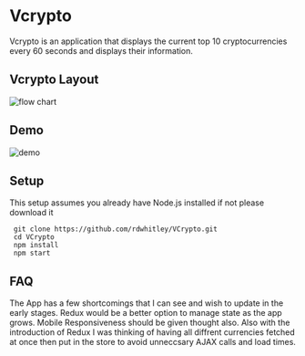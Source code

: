# Vcrypto #
Vcrypto is an application that displays the current top 10 cryptocurrencies every 60 seconds and displays their information.

## Vcrypto Layout ##
![flow chart](https://res.cloudinary.com/dedmuznkk/image/upload/v1544425453/Vcrypto%20Flow.png)

## Demo ##
![demo](https://res.cloudinary.com/dedmuznkk/image/upload/v1544427895/vcrypto-gif.gif)

## Setup ##
This setup assumes you already have Node.js installed if not please download it
```
 git clone https://github.com/rdwhitley/VCrypto.git
 cd VCrypto
 npm install
 npm start
```

## FAQ ##
The App has a few shortcomings that I can see and wish to update in the early stages. Redux would be a better option to manage state as the app grows. Mobile Responsiveness should be given thought also. Also with the introduction of Redux I was thinking of having all diffrent currencies fetched at once then put in the store to avoid unneccsary AJAX calls and load times.

